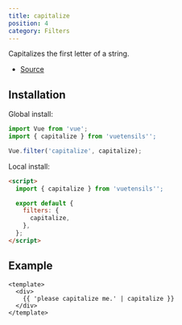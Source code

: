 ```yaml
---
title: capitalize
position: 4
category: Filters
---
```


Capitalizes the first letter of a string.

- [Source](https://github.com/AustinGil/vuetensils/blob/master/src/filters/index.js)

## Installation

Global install:

```js
import Vue from 'vue';
import { capitalize } from 'vuetensils'';

Vue.filter('capitalize', capitalize);
```

Local install:

```html
<script>
  import { capitalize } from 'vuetensils'';

  export default {
    filters: {
      capitalize,
    },
  };
</script>
```

## Example

```vue live
<template>
  <div>
    {{ 'please capitalize me.' | capitalize }}
  </div>
</template>
```
